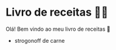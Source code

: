 # Livro de receitas :man_cook: 

Olá! Bem vindo ao meu livro de receitas :wave: 

- strogonoff de carne